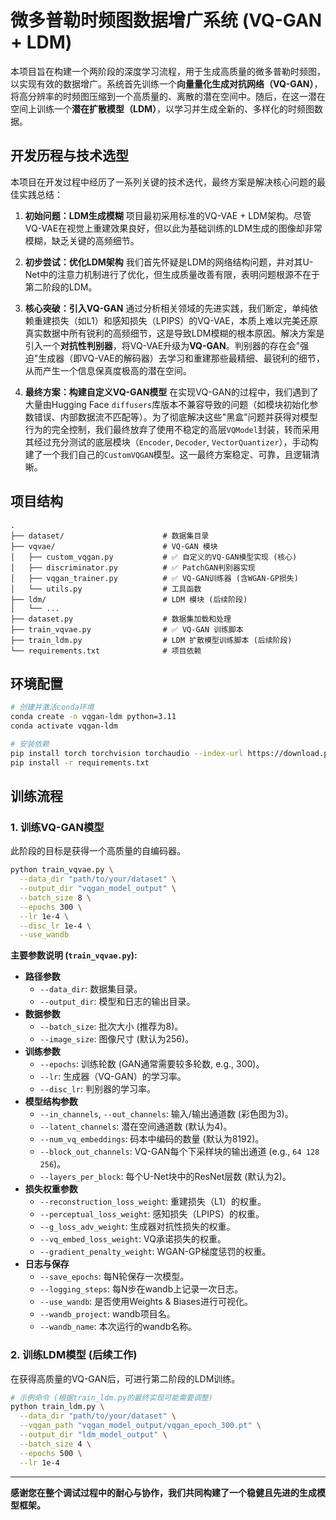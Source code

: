 # 微多普勒时频图数据增广系统 (VQ-GAN + LDM)

本项目旨在构建一个两阶段的深度学习流程，用于生成高质量的微多普勒时频图，以实现有效的数据增广。系统首先训练一个**向量量化生成对抗网络（VQ-GAN）**，将高分辨率的时频图压缩到一个高质量的、离散的潜在空间中。随后，在这一潜在空间上训练一个**潜在扩散模型（LDM）**，以学习并生成全新的、多样化的时频图数据。

## 开发历程与技术选型

本项目在开发过程中经历了一系列关键的技术迭代，最终方案是解决核心问题的最佳实践总结：

1.  **初始问题：LDM生成模糊**
    项目最初采用标准的VQ-VAE + LDM架构。尽管VQ-VAE在视觉上重建效果良好，但以此为基础训练的LDM生成的图像却非常模糊，缺乏关键的高频细节。

2.  **初步尝试：优化LDM架构**
    我们首先怀疑是LDM的网络结构问题，并对其U-Net中的注意力机制进行了优化，但生成质量改善有限，表明问题根源不在于第二阶段的LDM。

3.  **核心突破：引入VQ-GAN**
    通过分析相关领域的先进实践，我们断定，单纯依赖重建损失（如L1）和感知损失（LPIPS）的VQ-VAE，本质上难以完美还原真实数据中所有锐利的高频细节，这是导致LDM模糊的根本原因。解决方案是引入一个**对抗性判别器**，将VQ-VAE升级为**VQ-GAN**。判别器的存在会"强迫"生成器（即VQ-VAE的解码器）去学习和重建那些最精细、最锐利的细节，从而产生一个信息保真度极高的潜在空间。

4.  **最终方案：构建自定义VQ-GAN模型**
    在实现VQ-GAN的过程中，我们遇到了大量由Hugging Face `diffusers`库版本不兼容导致的问题（如模块初始化参数错误、内部数据流不匹配等）。为了彻底解决这些"黑盒"问题并获得对模型行为的完全控制，我们最终放弃了使用不稳定的高层`VQModel`封装，转而采用其经过充分测试的底层模块（`Encoder`, `Decoder`, `VectorQuantizer`），手动构建了一个我们自己的`CustomVQGAN`模型。这一最终方案稳定、可靠，且逻辑清晰。

## 项目结构

```
.
├── dataset/                      # 数据集目录
├── vqvae/                        # VQ-GAN 模块
│   ├── custom_vqgan.py           # ✅ 自定义的VQ-GAN模型实现 (核心)
│   ├── discriminator.py          # ✅ PatchGAN判别器实现
│   ├── vqgan_trainer.py          # ✅ VQ-GAN训练器 (含WGAN-GP损失)
│   └── utils.py                  # 工具函数
├── ldm/                          # LDM 模块 (后续阶段)
│   └── ...
├── dataset.py                    # 数据集加载和处理
├── train_vqvae.py                # ✅ VQ-GAN 训练脚本
├── train_ldm.py                  # LDM 扩散模型训练脚本 (后续阶段)
└── requirements.txt              # 项目依赖
```

## 环境配置

```bash
# 创建并激活conda环境
conda create -n vqgan-ldm python=3.11
conda activate vqgan-ldm

# 安装依赖
pip install torch torchvision torchaudio --index-url https://download.pytorch.org/whl/cu118
pip install -r requirements.txt
```

## 训练流程

### 1. 训练VQ-GAN模型

此阶段的目标是获得一个高质量的自编码器。

```bash
python train_vqvae.py \
  --data_dir "path/to/your/dataset" \
  --output_dir "vqgan_model_output" \
  --batch_size 8 \
  --epochs 300 \
  --lr 1e-4 \
  --disc_lr 1e-4 \
  --use_wandb
```

**主要参数说明 (`train_vqvae.py`):**

- **路径参数**
  - `--data_dir`: 数据集目录。
  - `--output_dir`: 模型和日志的输出目录。
- **数据参数**
  - `--batch_size`: 批次大小 (推荐为8)。
  - `--image_size`: 图像尺寸 (默认为256)。
- **训练参数**
  - `--epochs`: 训练轮数 (GAN通常需要较多轮数, e.g., 300)。
  - `--lr`: 生成器（VQ-GAN）的学习率。
  - `--disc_lr`: 判别器的学习率。
- **模型结构参数**
  - `--in_channels`, `--out_channels`: 输入/输出通道数 (彩色图为3)。
  - `--latent_channels`: 潜在空间通道数 (默认为4)。
  - `--num_vq_embeddings`: 码本中编码的数量 (默认为8192)。
  - `--block_out_channels`: VQ-GAN每个下采样块的输出通道 (e.g., `64 128 256`)。
  - `--layers_per_block`: 每个U-Net块中的ResNet层数 (默认为2)。
- **损失权重参数**
  - `--reconstruction_loss_weight`: 重建损失（L1）的权重。
  - `--perceptual_loss_weight`: 感知损失（LPIPS）的权重。
  - `--g_loss_adv_weight`: 生成器对抗性损失的权重。
  - `--vq_embed_loss_weight`: VQ承诺损失的权重。
  - `--gradient_penalty_weight`: WGAN-GP梯度惩罚的权重。
- **日志与保存**
  - `--save_epochs`: 每N轮保存一次模型。
  - `--logging_steps`: 每N步在wandb上记录一次日志。
  - `--use_wandb`: 是否使用Weights & Biases进行可视化。
  - `--wandb_project`: wandb项目名。
  - `--wandb_name`: 本次运行的wandb名称。


### 2. 训练LDM模型 (后续工作)

在获得高质量的VQ-GAN后，可进行第二阶段的LDM训练。

```bash
# 示例命令 (根据train_ldm.py的最终实现可能需要调整)
python train_ldm.py \
  --data_dir "path/to/your/dataset" \
  --vqgan_path "vqgan_model_output/vqgan_epoch_300.pt" \
  --output_dir "ldm_model_output" \
  --batch_size 4 \
  --epochs 500 \
  --lr 1e-4
```

---

**感谢您在整个调试过程中的耐心与协作，我们共同构建了一个稳健且先进的生成模型框架。** 